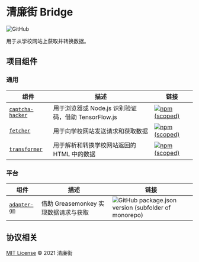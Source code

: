 # 清廉街 Bridge

![GitHub](https://img.shields.io/github/license/QingLianJie/Bridge)

用于从学校网站上获取并转换数据。

## 项目组件

### 通用

| 组件                                          | 描述                                                | 链接                                                                                                                                                                         |
| --------------------------------------------- | --------------------------------------------------- | ---------------------------------------------------------------------------------------------------------------------------------------------------------------------------- |
| [`captcha-hacker`](./packages/captcha-hacker) | 用于浏览器或 Node.js 识别验证码，借助 TensorFlow.js | [![npm (scoped)](https://img.shields.io/npm/v/@lifeni/qing-captcha-hacker?label=%40lifeni%2Fqing-captcha-hacker)](https://www.npmjs.com/package/@lifeni/qing-captcha-hacker) |
| [`fetcher`](./packages/fetcher)               | 用于向学校网站发送请求和获取数据                    | [![npm (scoped)](https://img.shields.io/npm/v/@lifeni/qing-fetcher?label=%40lifeni%2Fqing-fetcher)](https://www.npmjs.com/package/@lifeni/qing-fetcher)                      |
| [`transformer`](./packages/transformer)       | 用于解析和转换学校网站返回的 HTML 中的数据          | [![npm (scoped)](https://img.shields.io/npm/v/@lifeni/qing-transformer?label=%40lifeni%2Fqing-transformer)](https://www.npmjs.com/package/@lifeni/qing-transformer)          |

### 平台

| 组件                                  | 描述                                 | 链接                                                                                                                                                                                      |
| ------------------------------------- | ------------------------------------ | ----------------------------------------------------------------------------------------------------------------------------------------------------------------------------------------- |
| [`adapter-gm`](./packages/adapter-gm) | 借助 Greasemonkey 实现数据请求与获取 | ![GitHub package.json version (subfolder of monorepo)](https://img.shields.io/github/package-json/v/QingLianJie/Bridge?filename=packages%2Fadapter-gm%2Fpackage.json&label=Greasy%20Fork) |

## 协议相关

[MIT License](./LICENSE) © 2021 清廉街
